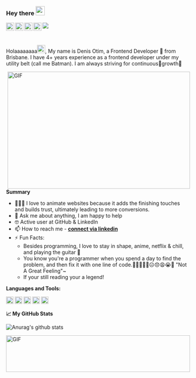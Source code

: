 ### Hey there <img src="https://media.giphy.com/media/hvRJCLFzcasrR4ia7z/giphy.gif" width="25px">

<a href="https://dribbble.com/DmanCoder/">
  <img align="left" alt="Denis's Dribbble" width="22px" src="https://cdn.jsdelivr.net/npm/simple-icons@v3/icons/dribbble.svg" />
</a>
<a href="https://twitter.com/1_otim/">
  <img align="left" alt="Abhishek Naidu | Twitter" width="22px" src="https://cdn.jsdelivr.net/npm/simple-icons@v3/icons/twitter.svg" />
</a>
<a href="https://www.linkedin.com/in/denis-otim-63661a11a/">
  <img align="left" alt="Abhishek's LinkdeIN" width="22px" src="https://cdn.jsdelivr.net/npm/simple-icons@v3/icons/linkedin.svg" />
</a>
<a href="https://www.instagram.com/denisotim4ever/">
  <img align="left" alt="Abhishek's Instagram" width="22px" src="https://cdn.jsdelivr.net/npm/simple-icons@v3/icons/instagram.svg" />
</a>

![](https://visitor-badge.glitch.me/badge?page_id=DmanCoder.DmanCoder)

<br />

Holaaaaaaaa<img alt="Denis's Dribbble" width="22px" src="https://camo.githubusercontent.com/90cb7943ff2732c20f4cdeec1338e3c793aca37896cadcf3fcd8275964e1d2d7/68747470733a2f2f656d6f6a69732e736c61636b6d6f6a69732e636f6d2f656d6f6a69732f696d616765732f313538383331353032342f383832332f68797065726b697474792e6769663f31353838333135303234" />, My name is Denis Otim, a Frontend Developer 🚀 from Brisbane. I have 4+ years experience as a frontend developer under my utility belt (call me Batman). I am always striving for continuous🌱growth💯

  <img align="right" alt="GIF" src="https://github.com/DmanCoder/DmanCoder/blob/main/assets/dbz.gif" width="500" height="320" />

**Summary**

- 👨🏽‍💻 I love to animate websites because it adds the finishing touches and builds trust, ultimately leading to more conversions.
- 💬 Ask me about anything, I am happy to help
- 🤓 Active user at GitHub & LinkedIn
- 📫 How to reach me - **[connect via linkedin](https://www.linkedin.com/in/denis-otim-63661a11a/)**
- ⚡ Fun Facts:
  - Besides programming, I love to stay in shape, anime, netflix & chill, and playing the guitar 🎸
  - You know you're a programmer when you spend a day to find the problem, and then fix it with one line of code.🤣😂😅😐🙁☹️😞😩😭😤 "Not A Great Feeling"~
  - If your still reading your a legend!

**Languages and Tools:**

<code><img height="20" src="https://camo.githubusercontent.com/ece04e9e6d8e7370a88024f41d544915e01ce71b5457326c08349cc282ccf2d4/68747470733a2f2f6d65646961332e67697068792e636f6d2f6d656469612f6c6e377a32655772696951416c6c6656636e2f323030772e77656270"></code>
<code><img height="20" src="https://camo.githubusercontent.com/cda2bff49eb0cd388393e08dd91cc3cf461f095e387d3fdcb8648ab0418010aa/68747470733a2f2f692e67697068792e636f6d2f6d656469612f654e41736a4f353574506267616f72376d612f323030772e77656270"></code>
<code><img height="20" src="https://camo.githubusercontent.com/3cc5769614aa5306d6452456e393b58ecfe23c4a904ca52dece5341e0794cbe9/68747470733a2f2f692e67697068792e636f6d2f6d656469612f56674774686b68557647674f6974375939692f3230302e77656270"></code>
<code><img height="20" src="https://camo.githubusercontent.com/0cad3f969b0946abd0e5f16e9ed1ff78a2495a40c2bb5c6414aefd4be76505aa/68747470733a2f2f692e67697068792e636f6d2f6d656469612f4b7a4a6b7a6a676766474e355079366e6b542f3230302e77656270"></code>
<code><img height="20" src="https://camo.githubusercontent.com/4d67389739aa53e876a878719fa61eeebea468ae0be6af71903fa8c4c9b72018/68747470733a2f2f692e67697068792e636f6d2f6d656469612f49647941514a564e326b56504e55726f6a4d2f3230302e77656270"></code>

**📈 My GitHub Stats**

![Anurag's github stats](https://github-readme-stats.vercel.app/api?username=DmanCoder&show_icons=true&theme=graywhite )


  <img align="left" alt="GIF" src="https://raw.githubusercontent.com/BrunnerLivio/brunnerlivio/master/images/marquee.svg" width="100%" height="100" />
